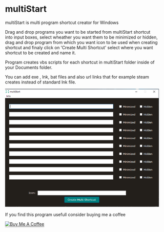 # multiStart
multiStart is multi program shortcut creator for Windows

Drag and drop programs you want to be started from multiStart shortcut into input boxes, select wheather you want them to be minimized or hidden, drag and drop program from which you want icon to be used when creating shortcut and finaly click on 'Create Multi Shortcut' select where you want shortcut to be created and name it.

Program creates vbs scripts for each shortcut in multiStart folder inside of your Documents folder.

You can add exe , lnk, bat files and also url links that for example steam creates instead of standard lnk file.



![alt text](https://github.com/siklosi/multiStart/blob/main/screenshot.png?raw=true)


If you find this program usefull consider buying me a coffee

<a href="https://www.buymeacoffee.com/siklosi" target="_blank"><img src="https://www.buymeacoffee.com/assets/img/custom_images/orange_img.png" alt="Buy Me A Coffee" style="height: 41px !important;width: 174px !important;box-shadow: 0px 3px 2px 0px rgba(190, 190, 190, 0.5) !important;-webkit-box-shadow: 0px 3px 2px 0px rgba(190, 190, 190, 0.5) !important;" ></a>
